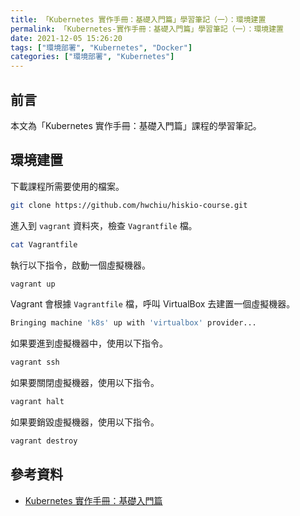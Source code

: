 ```yaml
---
title: 「Kubernetes 實作手冊：基礎入門篇」學習筆記（一）：環境建置
permalink: 「Kubernetes-實作手冊：基礎入門篇」學習筆記（一）：環境建置
date: 2021-12-05 15:26:20
tags: ["環境部署", "Kubernetes", "Docker"]
categories: ["環境部署", "Kubernetes"]
---
```


## 前言

本文為「Kubernetes 實作手冊：基礎入門篇」課程的學習筆記。

## 環境建置

下載課程所需要使用的檔案。

```BASH
git clone https://github.com/hwchiu/hiskio-course.git
```

進入到 `vagrant` 資料夾，檢查 `Vagrantfile` 檔。

```BASH
cat Vagrantfile
```

執行以下指令，啟動一個虛擬機器。

```BASH
vagrant up
```

Vagrant 會根據 `Vagrantfile` 檔，呼叫 VirtualBox 去建置一個虛擬機器。

```BASH
Bringing machine 'k8s' up with 'virtualbox' provider...
```

如果要進到虛擬機器中，使用以下指令。

```BASH
vagrant ssh
```

如果要關閉虛擬機器，使用以下指令。

```BASH
vagrant halt
```

如果要銷毀虛擬機器，使用以下指令。

```BASH
vagrant destroy
```

## 參考資料

- [Kubernetes 實作手冊：基礎入門篇](https://hiskio.com/courses/349/about)
